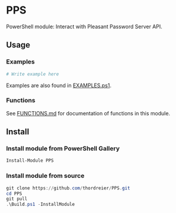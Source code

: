 # PPS

PowerShell module: Interact with Pleasant Password Server API.

## Usage

### Examples

```powershell
# Write example here

```

Examples are also found in [EXAMPLES.ps1](EXAMPLES.ps1).

### Functions

See [FUNCTIONS.md](FUNCTIONS.md) for documentation of functions in this module.

## Install

### Install module from PowerShell Gallery

```powershell
Install-Module PPS
```

### Install module from source

```powershell
git clone https://github.com/thordreier/PPS.git
cd PPS
git pull
.\Build.ps1 -InstallModule
```
